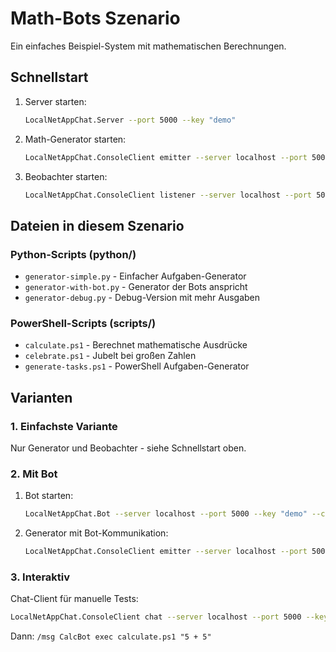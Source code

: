 # Math-Bots Szenario

Ein einfaches Beispiel-System mit mathematischen Berechnungen.

## Schnellstart

1. Server starten:
   ```bash
   LocalNetAppChat.Server --port 5000 --key "demo"
   ```

2. Math-Generator starten:
   ```bash
   LocalNetAppChat.ConsoleClient emitter --server localhost --port 5000 --key "demo" --clientName "MathGen" --command "python -u python/generator-simple.py"
   ```

3. Beobachter starten:
   ```bash
   LocalNetAppChat.ConsoleClient listener --server localhost --port 5000 --key "demo" --clientName "Watcher"
   ```

## Dateien in diesem Szenario

### Python-Scripts (python/)
- `generator-simple.py` - Einfacher Aufgaben-Generator
- `generator-with-bot.py` - Generator der Bots anspricht
- `generator-debug.py` - Debug-Version mit mehr Ausgaben

### PowerShell-Scripts (scripts/)
- `calculate.ps1` - Berechnet mathematische Ausdrücke
- `celebrate.ps1` - Jubelt bei großen Zahlen
- `generate-tasks.ps1` - PowerShell Aufgaben-Generator

## Varianten

### 1. Einfachste Variante
Nur Generator und Beobachter - siehe Schnellstart oben.

### 2. Mit Bot
1. Bot starten:
   ```bash
   LocalNetAppChat.Bot --server localhost --port 5000 --key "demo" --clientName "CalcBot" --scriptspath "./scripts"
   ```

2. Generator mit Bot-Kommunikation:
   ```bash
   LocalNetAppChat.ConsoleClient emitter --server localhost --port 5000 --key "demo" --clientName "MathGen" --command "python -u python/generator-with-bot.py"
   ```

### 3. Interaktiv
Chat-Client für manuelle Tests:
```bash
LocalNetAppChat.ConsoleClient chat --server localhost --port 5000 --key "demo" --clientName "Teacher"
```

Dann: `/msg CalcBot exec calculate.ps1 "5 + 5"`